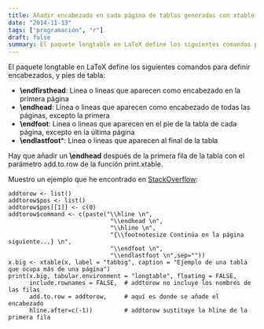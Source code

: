 ```yaml
---
title: Añadir encabezado en cada página de tablas generadas con xtable del tipo longtable
date: "2014-11-13"
tags: ["programación", "r"]
draft: false
summary: El paquete longtable en LaTeX define los siguientes comandos para definir encabezados, y pies de tabla
---
```


El paquete longtable en LaTeX define los siguientes comandos para definir encabezados, y pies de tabla:

  * **\endfirsthead**: Linea o lineas que aparecen como encabezado en la primera página
  * **\endhead**: Linea o lineas que aparecen como encabezado de todas las páginas, excepto la primera
  * **\endfoot**: Linea o lineas que aparecen en el pie de la tabla de cada página, excepto en la última página
  * **\endlastfoot***: Linea o lineas que aparecen al final de la tabla

Hay que añadir un **\endhead** después de la primera fila de la tabla con el parámetro add.to.row de la función print.xtable.

Muestro un ejemplo que he encontrado en [StackOverflow](http://stackoverflow.com/questions/7450141/repeat-headers-when-using-xtable-with-longtable-option):

    addtorow <- list()
    addtorow$pos <- list()
    addtorow$pos[[1]] <- c(0)
    addtorow$command <- c(paste("\\hline \n",
                                 "\\endhead \n",
                                 "\\hline \n",
                                 "{\\footnotesize Continúa en la página siguiente...} \n",
                                 "\\endfoot \n",
                                 "\\endlastfoot \n",sep=""))
    x.big <- xtable(x, label = "tabbig", caption = "Ejemplo de una tabla que ocupa más de una página")
    print(x.big, tabular.environment = "longtable", floating = FALSE,
          include.rownames = FALSE,  # addtorow no incluye los nombres de las filas
          add.to.row = addtorow,     # aquí es donde se añade el encabezado
          hline.after=c(-1))         # addtorow sustituye la hline de la primera fila
